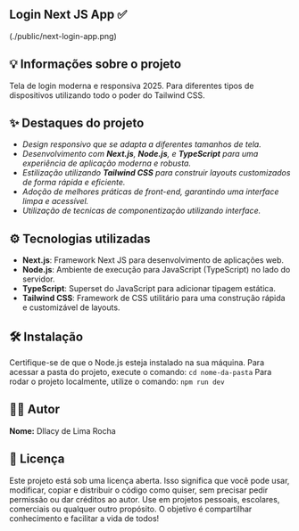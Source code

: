 ## **Login Next JS App ✅**

(./public/next-login-app.png)

## **💡 Informações sobre o projeto**
Tela de login moderna e responsiva 2025. Para diferentes tipos de dispositivos utilizando todo o poder do Tailwind CSS.

## **✨ Destaques do projeto**
- *Design responsivo que se adapta a diferentes tamanhos de tela.*
- *Desenvolvimento com **Next.js**, **Node.js**, e **TypeScript** para uma experiência de aplicação moderna e robusta.*
- *Estilização utilizando **Tailwind CSS** para construir layouts customizados de forma rápida e eficiente.*
- *Adoção de melhores práticas de front-end, garantindo uma interface limpa e acessível.*
- *Utilização de tecnicas de componentização utilizando interface.*

## **⚙️ Tecnologias utilizadas**
- **Next.js**: Framework Next JS para desenvolvimento de aplicações web.
- **Node.js**: Ambiente de execução para JavaScript (TypeScript) no lado do servidor.
- **TypeScript**: Superset do JavaScript para adicionar tipagem estática.
- **Tailwind CSS**: Framework de CSS utilitário para uma construção rápida e customizável de layouts.

## **🛠️ Instalação**
Certifique-se de que o Node.js esteja instalado na sua máquina.
Para acessar a pasta do projeto, execute o comando:
`cd nome-da-pasta`
Para rodar o projeto localmente, utilize o comando:
`npm run dev`

## **👨‍💻 Autor**
**Nome:** Dllacy de Lima Rocha

## **📜 Licença**
Este projeto está sob uma licença aberta. Isso significa que você pode usar, modificar, copiar e distribuir o código como quiser, sem precisar pedir permissão ou dar créditos ao autor. Use em projetos pessoais, escolares, comerciais ou qualquer outro propósito. O objetivo é compartilhar conhecimento e facilitar a vida de todos!





